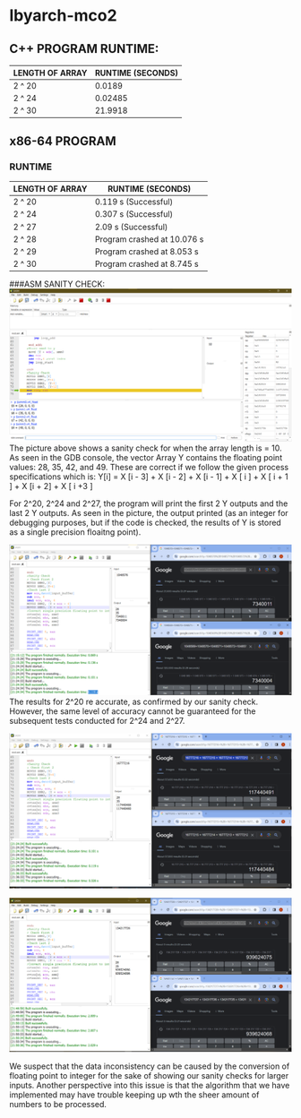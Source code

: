 # lbyarch-mco2

## C++ PROGRAM RUNTIME:

LENGTH OF ARRAY   |  RUNTIME (SECONDS)        |
|-----------------|---------------------------|
| 2 ^ 20          |  0.0189                   |
| 2 ^ 24          |  0.02485                  |
| 2 ^ 30          |  21.9918                  |


## x86-64 PROGRAM 
### RUNTIME
| LENGTH OF ARRAY | RUNTIME (SECONDS)         |
|-----------------|---------------------------|
| 2 ^ 20          | 0.119 s (Successful)      |
| 2 ^ 24          | 0.307 s (Successful)      |
| 2 ^ 27          | 2.09 s (Successful)        |
| 2 ^ 28          | Program crashed at 10.076 s|
| 2 ^ 29          | Program crashed at 8.053 s |
| 2 ^ 30          | Program crashed at 8.745 s |


###ASM SANITY CHECK:
![Sanity Check}](ASM_SANITYCHECK.png)
The picture above shows a sanity check for when the array length is = 10. As seen in the GDB console, the vector Array Y contains the floating point values: 28, 35, 42, and  49. These are correct if we follow the given process specifications which is:
Y[i] = X [i - 3] + X [i - 2] + X [i - 1] + X [ i ] + X [ i + 1 ] + X [i + 2] + X [ i +3 ]

For 2^20, 2^24 and 2^27, the program will print the first 2 Y outputs and the last 2 Y outputs. As seen in the picture, the output printed (as an integer for debugging purposes, but if the code is checked, the results of Y is stored as a single precision floaitng point).


![Sanity Check for 2^20}](ASM_SANITYCHECK_20.png)
The results for 2^20 re accurate, as confirmed by our sanity check. However, the same level of accuracy cannot be guaranteed for the subsequent tests conducted for 2^24 and 2^27.

![Sanity Check for 2^24}](ASM_SANITYCHECK_24.png)

![Sanity Check for 2^27}](ASM_SANITYCHECK_27.png)

We suspect that the data inconsistency can be caused by the conversion of floating point to integer for the sake of showing our sanity checks for larger inputs. Another perspective into this issue is that the algorithm that we have implemented may have trouble keeping up wth the sheer amount of numbers to be processed. 

